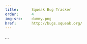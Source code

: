 ```yaml
---
title:      Squeak Bug Tracker
order:      4
img-src:    dummy.png
href:       http://bugs.squeak.org/
---
```

...